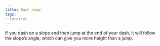 ```yaml
---
title: Dash ramp
tags:
- tutorial
---
```


If you dash on a slope and then jump at the end of your dash, it will follow the slope’s angle, which can give you more height than a jump.

<youtube-video id="KuJaNz_5mCM" />
